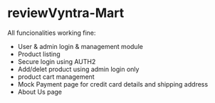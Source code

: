 # reviewVyntra-Mart
All funcionalities working fine:
- User & admin login & management module
- Product listing 
- Secure login using AUTH2
- Add/delet product using admin login only
- product cart management
- Mock Payment page for credit card details and shipping address
- About Us page 
